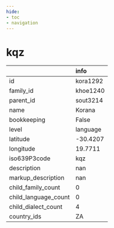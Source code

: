 ```yaml
---
hide:
- toc
- navigation
---
```

# kqz
|                      | info     |
|:---------------------|:---------|
| id                   | kora1292 |
| family_id            | khoe1240 |
| parent_id            | sout3214 |
| name                 | Korana   |
| bookkeeping          | False    |
| level                | language |
| latitude             | -30.4207 |
| longitude            | 19.7711  |
| iso639P3code         | kqz      |
| description          | nan      |
| markup_description   | nan      |
| child_family_count   | 0        |
| child_language_count | 0        |
| child_dialect_count  | 4        |
| country_ids          | ZA       |